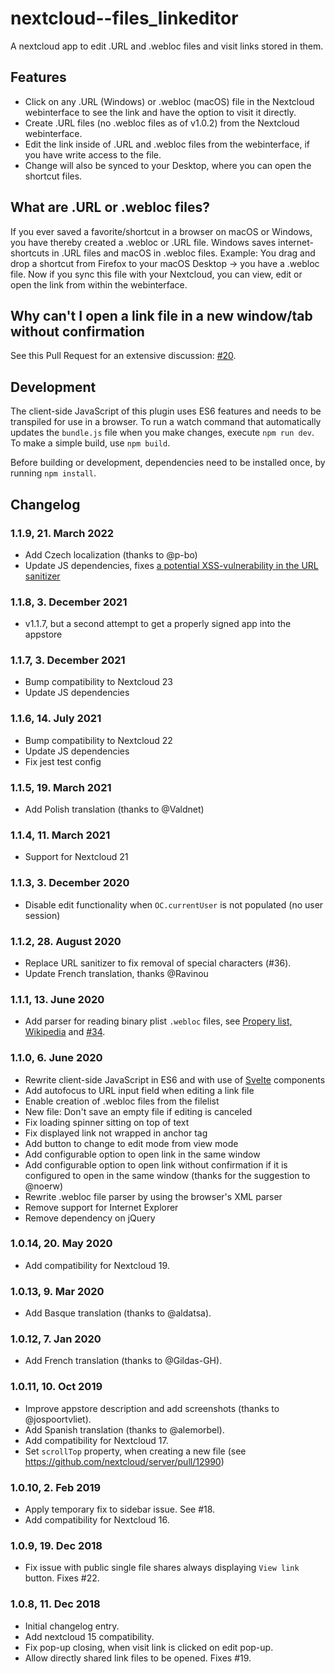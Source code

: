 # nextcloud--files_linkeditor

A nextcloud app to edit .URL and .webloc files and visit links stored in them.

## Features

* Click on any .URL (Windows) or .webloc (macOS) file in the Nextcloud webinterface to see the link and have the option to visit it directly.
* Create .URL files (no .webloc files as of v1.0.2) from the Nextcloud webinterface.
* Edit the link inside of .URL and .webloc files from the webinterface, if you have write access to the file.
* Change will also be synced to your Desktop, where you can open the shortcut files.

## What are .URL or .webloc files?

If you ever saved a favorite/shortcut in a browser on macOS or Windows, you have thereby created a .webloc or .URL file. Windows saves internet-shortcuts in .URL files and macOS in .webloc files. Example: You drag and drop a shortcut from Firefox to your macOS Desktop -> you have a .webloc file. Now if you sync this file with your Nextcloud, you can view, edit or open the link from within the webinterface.

## Why can't I open a link file in a new window/tab without confirmation

See this Pull Request for an extensive discussion: [#20](https://github.com/te-online/files_linkeditor/pull/20).

## Development
The client-side JavaScript of this plugin uses ES6 features and needs to be transpiled for use in a browser. To run a watch command that automatically updates the `bundle.js` file when you make changes, execute `npm run dev`. To make a simple build, use `npm build`.

Before building or development, dependencies need to be installed once, by running `npm install`.

## Changelog

### 1.1.9, 21. March 2022
- Add Czech localization (thanks to @p-bo)
- Update JS dependencies, fixes [a potential XSS-vulnerability in the URL sanitizer](https://github.com/te-online/files_linkeditor/pull/65)

### 1.1.8, 3. December 2021
- v1.1.7, but a second attempt to get a properly signed app into the appstore

### 1.1.7, 3. December 2021
- Bump compatibility to Nextcloud 23
- Update JS dependencies

### 1.1.6, 14. July 2021
- Bump compatibility to Nextcloud 22
- Update JS dependencies
- Fix jest test config

### 1.1.5, 19. March 2021
- Add Polish translation (thanks to @Valdnet)

### 1.1.4, 11. March 2021
- Support for Nextcloud 21

### 1.1.3, 3. December 2020
- Disable edit functionality when `OC.currentUser` is not populated (no user session)

### 1.1.2, 28. August 2020
- Replace URL sanitizer to fix removal of special characters (#36).
- Update French translation, thanks @Ravinou

### 1.1.1, 13. June 2020
- Add parser for reading binary plist `.webloc` files, see [Propery list, Wikipedia](https://en.wikipedia.org/wiki/Property_list) and [#34](https://github.com/te-online/files_linkeditor/issues/34).

### 1.1.0, 6. June 2020
- Rewrite client-side JavaScript in ES6 and with use of [Svelte](https://svelte.dev) components
- Add autofocus to URL input field when editing a link file
- Enable creation of .webloc files from the filelist
- New file: Don't save an empty file if editing is canceled
- Fix loading spinner sitting on top of text
- Fix displayed link not wrapped in anchor tag
- Add button to change to edit mode from view mode
- Add configurable option to open link in the same window
- Add configurable option to open link without confirmation if it is configured to open in the same window (thanks for the suggestion to @noerw)
- Rewrite .webloc file parser by using the browser's XML parser
- Remove support for Internet Explorer
- Remove dependency on jQuery

### 1.0.14, 20. May 2020
- Add compatibility for Nextcloud 19.

### 1.0.13, 9. Mar 2020
- Add Basque translation (thanks to @aldatsa).

### 1.0.12, 7. Jan 2020
- Add French translation (thanks to @Gildas-GH).

### 1.0.11, 10. Oct 2019
- Improve appstore description and add screenshots (thanks to @jospoortvliet).
- Add Spanish translation (thanks to @alemorbel).
- Add compatibility for Nextcloud 17.
- Set `scrollTop` property, when creating a new file (see https://github.com/nextcloud/server/pull/12990)

### 1.0.10, 2. Feb 2019
- Apply temporary fix to sidebar issue. See #18.
- Add compatibility for Nextcloud 16.

### 1.0.9, 19. Dec 2018
- Fix issue with public single file shares always displaying `View link` button. Fixes #22.

### 1.0.8, 11. Dec 2018
- Initial changelog entry.
- Add nextcloud 15 compatibility.
- Fix pop-up closing, when visit link is clicked on edit pop-up.
- Allow directly shared link files to be opened. Fixes #19.
